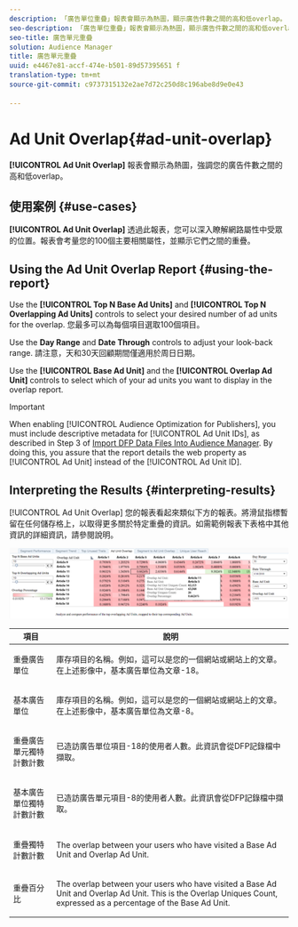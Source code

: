 ```yaml
---
description: 「廣告單位重疊」報表會顯示為熱圖，顯示廣告件數之間的高和低overlap。
seo-description: 「廣告單位重疊」報表會顯示為熱圖，顯示廣告件數之間的高和低overlap。
seo-title: 廣告單元重疊
solution: Audience Manager
title: 廣告單元重疊
uuid: e4467e81-accf-474e-b501-89d57395651 f
translation-type: tm+mt
source-git-commit: c9737315132e2ae7d72c250d8c196abe8d9e0e43

---
```



# Ad Unit Overlap{#ad-unit-overlap}

**[!UICONTROL Ad Unit Overlap]** 報表會顯示為熱圖，強調您的廣告件數之間的高和低overlap。

## 使用案例 {#use-cases}

**[!UICONTROL Ad Unit Overlap]** 透過此報表，您可以深入瞭解網路屬性中受眾的位置。報表會考量您的100個主要相關屬性，並顯示它們之間的重疊。

## Using the Ad Unit Overlap Report {#using-the-report}

Use the **[!UICONTROL Top N Base Ad Units]** and **[!UICONTROL Top N Overlapping Ad Units]** controls to select your desired number of ad units for the overlap. 您最多可以為每個項目選取100個項目。

Use the **Day Range** and **Date Through** controls to adjust your look-back range. 請注意，天和30天回顧期間僅適用於周日日期。

Use the **[!UICONTROL Base Ad Unit]** and the **[!UICONTROL Overlap Ad Unit]** controls to select which of your ad units you want to display in the overlap report.

>[!IMPORTANT]
>
>When enabling [!UICONTROL Audience Optimization for Publishers], you must include descriptive metadata for [!UICONTROL Ad Unit IDs], as described in Step 3 of [Import DFP Data Files Into Audience Manager](../../../reporting/audience-optimization-reports/aor-publishers/import-dfp.md). By doing this, you assure that the report details the web property as [!UICONTROL Ad Unit] instead of the [!UICONTROL Ad Unit ID].

## Interpreting the Results {#interpreting-results}

[!UICONTROL Ad Unit Overlap] 您的報表看起來類似下方的報表。將滑鼠指標暫留在任何儲存格上，以取得更多關於特定重疊的資訊。如需範例報表下表格中其他資訊的詳細資訊，請參閱說明。

![](assets/publisher_ad_unit_overlap.png)

<table id="table_22340F45B1B94D3796174CB30A60E212"> 
 <thead> 
  <tr> 
   <th colname="col1" class="entry"> 項目 </th> 
   <th colname="col2" class="entry"> 說明 </th> 
  </tr>
 </thead>
 <tbody> 
  <tr> 
   <td colname="col1"> <p><span class="wintitle"> 重疊廣告單位</span> </p> </td> 
   <td colname="col2"> <p>庫存項目的名稱。例如，這可以是您的一個網站或網站上的文章。在上述影像中，基本廣告單位為文章-18。 </p> </td> 
  </tr> 
  <tr> 
   <td colname="col1"> <p><span class="wintitle"> 基本廣告單位</span> </p> </td> 
   <td colname="col2"> <p>庫存項目的名稱。例如，這可以是您的一個網站或網站上的文章。在上述影像中，基本廣告單位為文章-8。 </p> </td> 
  </tr> 
  <tr> 
   <td colname="col1"> <p><span class="wintitle"> 重疊廣告單元獨特計數計數</span> </p> </td> 
   <td colname="col2"> <p>已造訪廣告單位項目-18的使用者人數。此資訊會從DFP記錄檔中擷取。 </p> </td> 
  </tr> 
  <tr> 
   <td colname="col1"> <p><span class="wintitle"> 基本廣告單位獨特計數計數</span> </p> </td> 
   <td colname="col2"> <p>已造訪廣告單元項目-8的使用者人數。此資訊會從DFP記錄檔中擷取。 </p> </td> 
  </tr> 
  <tr> 
   <td colname="col1"> <p><span class="wintitle"> 重疊獨特計數計數</span> </p> </td> 
   <td colname="col2"> <p>The overlap between your users who have visited a <span class="wintitle"> Base Ad Unit</span> and <span class="wintitle"> Overlap Ad Unit</span>. </p> </td> 
  </tr> 
  <tr> 
   <td colname="col1"> <p><span class="wintitle"> 重疊百分比</span> </p> </td> 
   <td colname="col2"> <p>The overlap between your users who have visited a <span class="wintitle"> Base Ad Unit</span> and <span class="wintitle"> Overlap Ad Unit</span>. This is the <span class="wintitle"> Overlap Uniques Count</span>, expressed as a percentage of the <span class="wintitle"> Base Ad Unit</span>. </p> </td> 
  </tr> 
 </tbody> 
</table>
